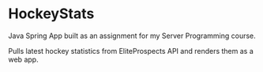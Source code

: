 # HockeyStats

Java Spring App built as an assignment for my Server Programming course.

Pulls latest hockey statistics from EliteProspects API and renders them as a web app.
